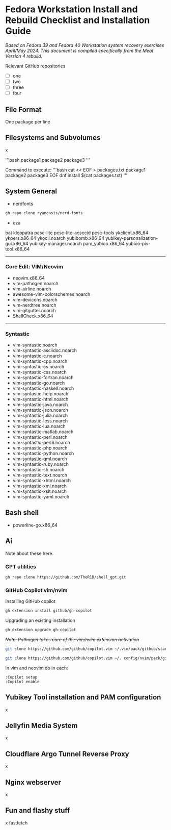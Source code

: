 # Fedora Workstation Install and Rebuild Checklist and Installation Guide
*Based on Fedora 39 and Fedora 40 Workstation system recovery exercises April/May 2024. This document is compiled specifically from the Meat Version 4 rebuild.*

Relevant GitHub repositories
- [ ] one
- [ ] two
- [ ] three
- [ ] four
## File Format
One package per line

## Filesystems and Subvolumes
x


'''bash
package1
package2
package3
'''

Command to execute:
'''bash
cat << EOF > packages.txt
package1
package2
package3
EOF
dnf install $(cat packages.txt)
'''

## System General
* nerdfonts
```bash
gh repo clone ryanoasis/nerd-fonts
```
* eza

bat
kleopatra
pcsc-lite
pcsc-lite-acsccid
pcsc-tools
ykclient.x86_64
ykpers.x86_64
ykocli.noarch
yubibomb.x86_64
yubikey-personalization-gui.x86_64
yubikey-manager.noarch
pam_yubico.x86_64
yubico-piv-tool.x86_64

___

### Core Edit: VIM/Neovim
* neovim.x86_64
* vim-pathogen.noarch
* vim-airline.noarch
* awesome-vim-colorschemes.noarch
* vim-devicons.noarch
* vim-nerdtree.noarch
* vim-gitgutter.noarch
* ShellCheck.x86_64

 ___
### Syntastic
* vim-syntastic.noarch
* vim-syntastic-asciidoc.noarch
* vim-syntastic-c.noarch
* vim-syntastic-cpp.noarch
* vim-syntastic-cs.noarch
* vim-syntastic-css.noarch
* vim-syntastic-fortran.noarch
* vim-syntastic-go.noarch
* vim-syntastic-haskell.noarch
* vim-syntastic-help.noarch
* vim-syntastic-html.noarch
* vim-syntastic-java.noarch
* vim-syntastic-json.noarch
* vim-syntastic-julia.noarch
* vim-syntastic-less.noarch
* vim-syntastic-lua.noarch
* vim-syntastic-matlab.noarch
* vim-syntastic-perl.noarch
* vim-syntastic-perl6.noarch
* vim-syntastic-php.noarch
* vim-syntastic-python.noarch
* vim-syntastic-qml.noarch
* vim-syntastic-ruby.noarch
* vim-syntastic-sh.noarch
* vim-syntastic-text.noarch
* vim-syntastic-xhtml.noarch
* vim-syntastic-xml.noarch
* vim-syntastic-xslt.noarch
* vim-syntastic-yaml.noarch


## Bash shell
* powerline-go.x86_64


## Ai
Note about these here.

### GPT utilities
```bash
gh repo clone https://github.com/TheR1D/shell_gpt.git
```


### GitHub Copilot vim/nvim
Installing GitHub copilot

```bash
gh extension install github/gh-copilot
```

Upgrading an existing installation
```bash
gh extension upgrade gh-copilot
```

*~~Note: Pathogen takes care of the vim/nvim extension activation~~*

 ```bash
 git clone https://github.com/github/copilot.vim ~/.vim/pack/github/start/copilot.vim
```

 ```bash
 git clone https://github.com/github/copilot.vim ~/. config/nvim/pack/github/start/copilot.vim
```

In vim and neovim do in each:
```vim
:Copilot setup
:Copilot enable
```

## Yubikey Tool installation and PAM configuration
x

## Jellyfin Media System
x

## Cloudflare Argo Tunnel Reverse Proxy
x

## Nginx webserver
x

## Fun and flashy stuff
x
fastfetch